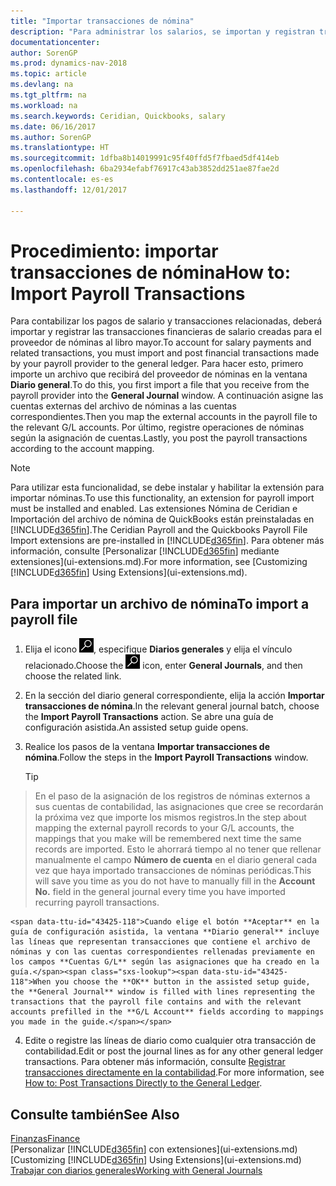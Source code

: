 ```yaml
---
title: "Importar transacciones de nómina"
description: "Para administrar los salarios, se importan y registran transacciones financieras desde el proveedor de nóminas a la contabilidad, mediante una extensión de nóminas como Ceridian o Quickbooks."
documentationcenter: 
author: SorenGP
ms.prod: dynamics-nav-2018
ms.topic: article
ms.devlang: na
ms.tgt_pltfrm: na
ms.workload: na
ms.search.keywords: Ceridian, Quickbooks, salary
ms.date: 06/16/2017
ms.author: SorenGP
ms.translationtype: HT
ms.sourcegitcommit: 1dfba8b14019991c95f40ffd5f7fbaed5df414eb
ms.openlocfilehash: 6ba2934efabf76917c43ab3852dd251ae87fae2d
ms.contentlocale: es-es
ms.lasthandoff: 12/01/2017

---
```

# <a name="how-to-import-payroll-transactions"></a><span data-ttu-id="43425-103">Procedimiento: importar transacciones de nómina</span><span class="sxs-lookup"><span data-stu-id="43425-103">How to: Import Payroll Transactions</span></span>
<span data-ttu-id="43425-104">Para contabilizar los pagos de salario y transacciones relacionadas, deberá importar y registrar las transacciones financieras de salario creadas para el proveedor de nóminas al libro mayor.</span><span class="sxs-lookup"><span data-stu-id="43425-104">To account for salary payments and related transactions, you must import and post financial transactions made by your payroll provider to the general ledger.</span></span> <span data-ttu-id="43425-105">Para hacer esto, primero importe un archivo que recibirá del proveedor de nóminas en la ventana **Diario general**.</span><span class="sxs-lookup"><span data-stu-id="43425-105">To do this, you first import a file that you receive from the payroll provider into the **General Journal** window.</span></span> <span data-ttu-id="43425-106">A continuación asigne las cuentas externas del archivo de nóminas a las cuentas correspondientes.</span><span class="sxs-lookup"><span data-stu-id="43425-106">Then you map the external accounts in the payroll file to the relevant G/L accounts.</span></span> <span data-ttu-id="43425-107">Por último, registre operaciones de nóminas según la asignación de cuentas.</span><span class="sxs-lookup"><span data-stu-id="43425-107">Lastly, you post the payroll transactions according to the account mapping.</span></span>

> [!NOTE]  
>   <span data-ttu-id="43425-108">Para utilizar esta funcionalidad, se debe instalar y habilitar la extensión para importar nóminas.</span><span class="sxs-lookup"><span data-stu-id="43425-108">To use this functionality, an extension for payroll import must be installed and enabled.</span></span> <span data-ttu-id="43425-109">Las extensiones Nómina de Ceridian e Importación del archivo de nómina de QuickBooks están preinstaladas en [!INCLUDE[d365fin](includes/d365fin_md.md)].</span><span class="sxs-lookup"><span data-stu-id="43425-109">The Ceridian Payroll and the Quickbooks Payroll File Import extensions are pre-installed in [!INCLUDE[d365fin](includes/d365fin_md.md)].</span></span> <span data-ttu-id="43425-110">Para obtener más información, consulte [Personalizar [!INCLUDE[d365fin](includes/d365fin_md.md)] mediante extensiones](ui-extensions.md).</span><span class="sxs-lookup"><span data-stu-id="43425-110">For more information, see [Customizing [!INCLUDE[d365fin](includes/d365fin_md.md)] Using Extensions](ui-extensions.md).</span></span>

## <a name="to-import-a-payroll-file"></a><span data-ttu-id="43425-111">Para importar un archivo de nómina</span><span class="sxs-lookup"><span data-stu-id="43425-111">To import a payroll file</span></span>
1. <span data-ttu-id="43425-112">Elija el icono ![Buscar página o informe](media/ui-search/search_small.png "icono Buscar página o informe"), especifique **Diarios generales** y elija el vínculo relacionado.</span><span class="sxs-lookup"><span data-stu-id="43425-112">Choose the ![Search for Page or Report](media/ui-search/search_small.png "Search for Page or Report icon") icon, enter **General Journals**, and then choose the related link.</span></span>
2. <span data-ttu-id="43425-113">En la sección del diario general correspondiente, elija la acción **Importar transacciones de nómina**.</span><span class="sxs-lookup"><span data-stu-id="43425-113">In the relevant general journal batch, choose the **Import Payroll Transactions** action.</span></span> <span data-ttu-id="43425-114">Se abre una guía de configuración asistida.</span><span class="sxs-lookup"><span data-stu-id="43425-114">An assisted setup guide opens.</span></span>
3. <span data-ttu-id="43425-115">Realice los pasos de la ventana **Importar transacciones de nómina**.</span><span class="sxs-lookup"><span data-stu-id="43425-115">Follow the steps in the **Import Payroll Transactions** window.</span></span>

    > [!TIP]  
>   <span data-ttu-id="43425-116">En el paso de la asignación de los registros de nóminas externos a sus cuentas de contabilidad, las asignaciones que cree se recordarán la próxima vez que importe los mismos registros.</span><span class="sxs-lookup"><span data-stu-id="43425-116">In the step about mapping the external payroll records to your G/L accounts, the mappings that you make will be remembered next time the same records are imported.</span></span> <span data-ttu-id="43425-117">Esto le ahorrará tiempo al no tener que rellenar manualmente el campo **Número de cuenta** en el diario general cada vez que haya importado transacciones de nóminas periódicas.</span><span class="sxs-lookup"><span data-stu-id="43425-117">This will save you time as you do not have to manually fill in the **Account No.** field in the general journal every time you have imported recurring payroll transactions.</span></span>   

    <span data-ttu-id="43425-118">Cuando elige el botón **Aceptar** en la guía de configuración asistida, la ventana **Diario general** incluye las líneas que representan transacciones que contiene el archivo de nóminas y con las cuentas correspondientes rellenadas previamente en los campos **Cuentas G/L** según las asignaciones que ha creado en la guía.</span><span class="sxs-lookup"><span data-stu-id="43425-118">When you choose the **OK** button in the assisted setup guide, the **General Journal** window is filled with lines representing the transactions that the payroll file contains and with the relevant accounts prefilled in the **G/L Account** fields according to mappings you made in the guide.</span></span>
4. <span data-ttu-id="43425-119">Edite o registre las líneas de diario como cualquier otra transacción de contabilidad.</span><span class="sxs-lookup"><span data-stu-id="43425-119">Edit or post the journal lines as for any other general ledger transactions.</span></span> <span data-ttu-id="43425-120">Para obtener más información, consulte [Registrar transacciones directamente en la contabilidad](finance-how-post-transactions-directly.md).</span><span class="sxs-lookup"><span data-stu-id="43425-120">For more information, see [How to: Post Transactions Directly to the General Ledger](finance-how-post-transactions-directly.md).</span></span>   

## <a name="see-also"></a><span data-ttu-id="43425-121">Consulte también</span><span class="sxs-lookup"><span data-stu-id="43425-121">See Also</span></span>
[<span data-ttu-id="43425-122">Finanzas</span><span class="sxs-lookup"><span data-stu-id="43425-122">Finance</span></span>](finance.md)  
<span data-ttu-id="43425-123">[Personalizar [!INCLUDE[d365fin](includes/d365fin_md.md)] con extensiones](ui-extensions.md)</span><span class="sxs-lookup"><span data-stu-id="43425-123">[Customizing [!INCLUDE[d365fin](includes/d365fin_md.md)] Using Extensions](ui-extensions.md)</span></span>  
[<span data-ttu-id="43425-124">Trabajar con diarios generales</span><span class="sxs-lookup"><span data-stu-id="43425-124">Working with General Journals</span></span>](ui-work-general-journals.md)  

